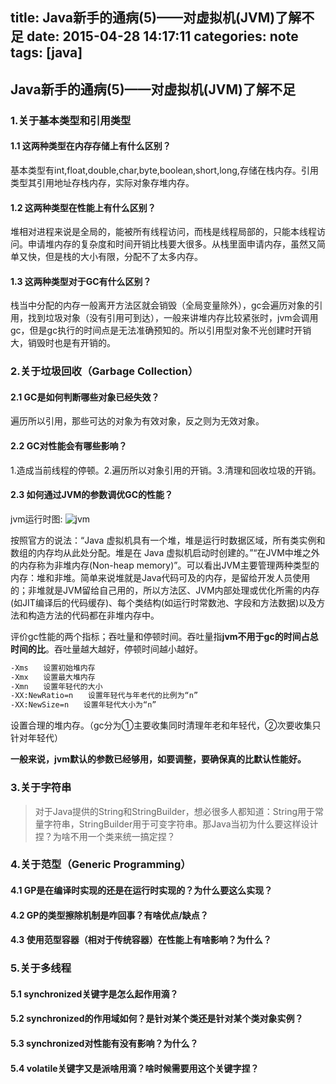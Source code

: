 title: Java新手的通病(5)——对虚拟机(JVM)了解不足
date: 2015-04-28 14:17:11
categories: note
tags: [java]
---

## Java新手的通病(5)——对虚拟机(JVM)了解不足

### 1.关于基本类型和引用类型

#### 1.1 这两种类型在内存存储上有什么区别？

基本类型有int,float,double,char,byte,boolean,short,long,存储在栈内存。引用类型其引用地址存栈内存，实际对象存堆内存。

#### 1.2 这两种类型在性能上有什么区别？

堆相对进程来说是全局的，能被所有线程访问，而栈是线程局部的，只能本线程访问。申请堆内存的复杂度和时间开销比栈要大很多。从栈里面申请内存，虽然又简单又快，但是栈的大小有限，分配不了太多内存。

#### 1.3 这两种类型对于GC有什么区别？

栈当中分配的内存一般离开方法区就会销毁（全局变量除外），gc会遍历对象的引用，找到垃圾对象（没有引用可到达），一般来讲堆内存比较紧张时，jvm会调用gc，但是gc执行的时间点是无法准确预知的。所以引用型对象不光创建时开销大，销毁时也是有开销的。

### 2.关于垃圾回收（Garbage Collection）

#### 2.1 GC是如何判断哪些对象已经失效？

遍历所以引用，那些可达的对象为有效对象，反之则为无效对象。

#### 2.2 GC对性能会有哪些影响？

1.造成当前线程的停顿。2.遍历所以对象引用的开销。3.清理和回收垃圾的开销。

#### 2.3 如何通过JVM的参数调优GC的性能？

jvm运行时图:
![jvm](http://www.myexception.cn/img/2012/09/20/0015554597.jpg)

 按照官方的说法：“Java 虚拟机具有一个堆，堆是运行时数据区域，所有类实例和数组的内存均从此处分配。堆是在 Java 虚拟机启动时创建的。”“在JVM中堆之外的内存称为非堆内存(Non-heap memory)”。可以看出JVM主要管理两种类型的内存：堆和非堆。简单来说堆就是Java代码可及的内存，是留给开发人员使用的；非堆就是JVM留给自己用的，所以方法区、JVM内部处理或优化所需的内存(如JIT编译后的代码缓存)、每个类结构(如运行时常数池、字段和方法数据)以及方法和构造方法的代码都在非堆内存中。 

评价gc性能的两个指标；吞吐量和停顿时间。吞吐量指**jvm不用于gc的时间占总时间的比**。吞吐量越大越好，停顿时间越小越好。

```xml
-Xms　　设置初始堆内存
-Xmx　　设置最大堆内存
-Xmn　　设置年轻代的大小
-XX:NewRatio=n　　设置年轻代与年老代的比例为“n”
-XX:NewSize=n　　设置年轻代大小为“n”
```

设置合理的堆内存。（gc分为①主要收集同时清理年老和年轻代，②次要收集只针对年轻代）

**一般来说，jvm默认的参数已经够用，如要调整，要确保真的比默认性能好。**


### 3.关于字符串

> 对于Java提供的String和StringBuilder，想必很多人都知道：String用于常量字符串，StringBuilder用于可变字符串。那Java当初为什么要这样设计捏？为啥不用一个类来统一搞定捏？


### 4.关于范型（Generic Programming）

#### 4.1 GP是在编译时实现的还是在运行时实现的？为什么要这么实现？

#### 4.2 GP的类型擦除机制是咋回事？有啥优点/缺点？

#### 4.3 使用范型容器（相对于传统容器）在性能上有啥影响？为什么？


### 5.关于多线程

#### 5.1 synchronized关键字是怎么起作用滴？

#### 5.2 synchronized的作用域如何？是针对某个类还是针对某个类对象实例？

#### 5.3 synchronized对性能有没有影响？为什么？

#### 5.4 volatile关键字又是派啥用滴？啥时候需要用这个关键字捏？
